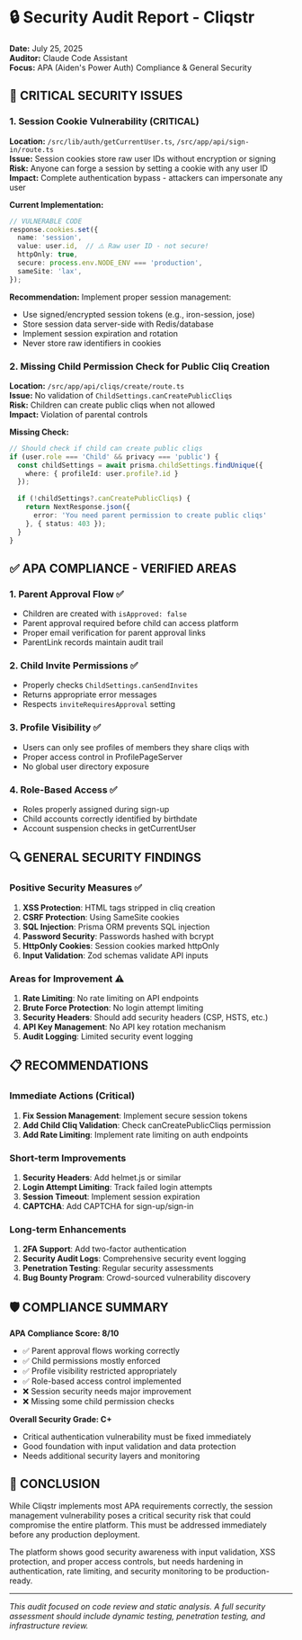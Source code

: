 # 🔒 Security Audit Report - Cliqstr

**Date:** July 25, 2025  
**Auditor:** Claude Code Assistant  
**Focus:** APA (Aiden's Power Auth) Compliance & General Security

## 🚨 CRITICAL SECURITY ISSUES

### 1. Session Cookie Vulnerability (CRITICAL)
**Location:** `/src/lib/auth/getCurrentUser.ts`, `/src/app/api/sign-in/route.ts`  
**Issue:** Session cookies store raw user IDs without encryption or signing  
**Risk:** Anyone can forge a session by setting a cookie with any user ID  
**Impact:** Complete authentication bypass - attackers can impersonate any user  

**Current Implementation:**
```typescript
// VULNERABLE CODE
response.cookies.set({
  name: 'session',
  value: user.id,  // ⚠️ Raw user ID - not secure!
  httpOnly: true,
  secure: process.env.NODE_ENV === 'production',
  sameSite: 'lax',
});
```

**Recommendation:** Implement proper session management:
- Use signed/encrypted session tokens (e.g., iron-session, jose)
- Store session data server-side with Redis/database
- Implement session expiration and rotation
- Never store raw identifiers in cookies

### 2. Missing Child Permission Check for Public Cliq Creation
**Location:** `/src/app/api/cliqs/create/route.ts`  
**Issue:** No validation of `ChildSettings.canCreatePublicCliqs`  
**Risk:** Children can create public cliqs when not allowed  
**Impact:** Violation of parental controls  

**Missing Check:**
```typescript
// Should check if child can create public cliqs
if (user.role === 'Child' && privacy === 'public') {
  const childSettings = await prisma.childSettings.findUnique({
    where: { profileId: user.profile?.id }
  });
  
  if (!childSettings?.canCreatePublicCliqs) {
    return NextResponse.json({ 
      error: 'You need parent permission to create public cliqs' 
    }, { status: 403 });
  }
}
```

## ✅ APA COMPLIANCE - VERIFIED AREAS

### 1. Parent Approval Flow ✅
- Children are created with `isApproved: false`
- Parent approval required before child can access platform
- Proper email verification for parent approval links
- ParentLink records maintain audit trail

### 2. Child Invite Permissions ✅
- Properly checks `ChildSettings.canSendInvites`
- Returns appropriate error messages
- Respects `inviteRequiresApproval` setting

### 3. Profile Visibility ✅
- Users can only see profiles of members they share cliqs with
- Proper access control in ProfilePageServer
- No global user directory exposure

### 4. Role-Based Access ✅
- Roles properly assigned during sign-up
- Child accounts correctly identified by birthdate
- Account suspension checks in getCurrentUser

## 🔍 GENERAL SECURITY FINDINGS

### Positive Security Measures ✅
1. **XSS Protection**: HTML tags stripped in cliq creation
2. **CSRF Protection**: Using SameSite cookies
3. **SQL Injection**: Prisma ORM prevents SQL injection
4. **Password Security**: Passwords hashed with bcrypt
5. **HttpOnly Cookies**: Session cookies marked httpOnly
6. **Input Validation**: Zod schemas validate API inputs

### Areas for Improvement ⚠️

1. **Rate Limiting**: No rate limiting on API endpoints
2. **Brute Force Protection**: No login attempt limiting
3. **Security Headers**: Should add security headers (CSP, HSTS, etc.)
4. **API Key Management**: No API key rotation mechanism
5. **Audit Logging**: Limited security event logging

## 📋 RECOMMENDATIONS

### Immediate Actions (Critical)
1. **Fix Session Management**: Implement secure session tokens
2. **Add Child Cliq Validation**: Check canCreatePublicCliqs permission
3. **Add Rate Limiting**: Implement rate limiting on auth endpoints

### Short-term Improvements
1. **Security Headers**: Add helmet.js or similar
2. **Login Attempt Limiting**: Track failed login attempts
3. **Session Timeout**: Implement session expiration
4. **CAPTCHA**: Add CAPTCHA for sign-up/sign-in

### Long-term Enhancements
1. **2FA Support**: Add two-factor authentication
2. **Security Audit Logs**: Comprehensive security event logging
3. **Penetration Testing**: Regular security assessments
4. **Bug Bounty Program**: Crowd-sourced vulnerability discovery

## 🛡️ COMPLIANCE SUMMARY

**APA Compliance Score: 8/10**
- ✅ Parent approval flows working correctly
- ✅ Child permissions mostly enforced
- ✅ Profile visibility restricted appropriately
- ✅ Role-based access control implemented
- ❌ Session security needs major improvement
- ❌ Missing some child permission checks

**Overall Security Grade: C+**
- Critical authentication vulnerability must be fixed immediately
- Good foundation with input validation and data protection
- Needs additional security layers and monitoring

## 🔐 CONCLUSION

While Cliqstr implements most APA requirements correctly, the session management vulnerability poses a critical security risk that could compromise the entire platform. This must be addressed immediately before any production deployment.

The platform shows good security awareness with input validation, XSS protection, and proper access controls, but needs hardening in authentication, rate limiting, and security monitoring to be production-ready.

---

*This audit focused on code review and static analysis. A full security assessment should include dynamic testing, penetration testing, and infrastructure review.*